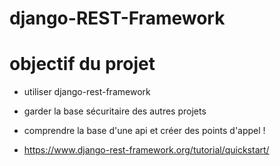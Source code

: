 # django-REST-Framework

# objectif du projet

- utiliser django-rest-framework

- garder la base sécuritaire des autres projets

- comprendre la base d'une api et créer des points d'appel ! 

- https://www.django-rest-framework.org/tutorial/quickstart/